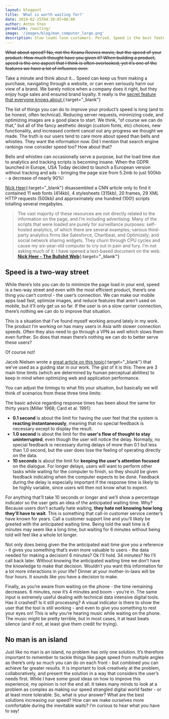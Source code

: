 ```yaml
---
layout: blogpost
title: 'What is worth waiting for?'
date: 2019-02-25T04:39:07+00:00
author: Anton Sten
permalink: /waiting/
image: '/images/blog/man_computer_large.png'
description: Slow loads lose customers. Period. Speed is the best feature your website can have for your users and here’s why.
---
```


~~What about speed? No, not the Keanu Reeves movie, but the speed of your product. How much thought have you given it? When building a product, speed is the one aspect that I think is often overlooked, yet it’s one of the features we have a lot of influence over.~~

Take a minute and think about it… Speed can keep us from making a purchase, navigating through a website, or can even seriously harm our view of a brand. We barely notice when a company does it right, but they enjoy huge sales and ensured brand loyalty. It really is the [secret feature that everyone knows about.](https://www.antonsten.com/secret-feature/){:target="_blank"}

The list of things you can do to improve your product’s speed is long (and to be honest, often technical). Reducing server requests, minimizing code, and optimizing images are a good place to start. We think, “of course we can do that,” but all of the fancy aesthetic design (custom fonts, etc) choices, new functionality, and increased content cancel out any progress we thought we made. The truth is our users tend to care more about speed than bells and whistles. They want the information now. Did I mention that search engine rankings now consider speed too? How about that?

Bells and whistles can occasionally serve a purpose, but the load time due to analytics and tracking scripts is becoming insane. When the GDPR launched in Europe, USA Today decided to launch a European version without tracking and ads - bringing the page size from 5.2mb to just 500kb - a decrease of nearly 90%!

[Nick Heer](https://pxlnv.com/blog/bullshit-web/){:target="_blank"} disassembled a CNN article only to find it contained 11 web fonts (414kb), 4 stylesheets (315kb), 20 frames, 29 XML HTTP requests (500kb) and approximately one hundred (100!) scripts totalling several megabytes.

>The vast majority of these resources are not directly related to the information on the page, and I’m including advertising. Many of the scripts that were loaded are purely for surveillance purposes: self-hosted analytics, of which there are several examples; various third-party analytics firms like Salesforce, Chartbeat, and Optimizely; and social network sharing widgets. They churn through CPU cycles and cause my six-year-old computer to cry out in pain and fury. I’m not asking much of it; I have opened a text-based document on the web.
**[Nick Heer - The Bullshit Web](https://pxlnv.com/blog/bullshit-web/){:target="_blank"}**


## Speed is a two-way street

While there’s lots you can do to minimize the page load in your end, speed is a two-way street and even with the most efficient product, there’s one thing you can’t control - the user’s connection. We can make our mobile apps load fast, optimize images, and reduce features that aren’t used on mobile, but it’ll only get us so far. If the user is on a slow carrier connection, there’s nothing we can do to improve that situation.

This is a situation that I’ve found myself working around lately in my work. The product I’m working on has many users in Asia with slower connection speeds. Often they also need to go through a VPN as well which slows them even further. So does that mean there’s nothing we can do to better serve these users?

Of course not!

Jacob Nielsen wrote a [great article on this topic](https://www.nngroup.com/articles/response-times-3-important-limits/){:target="_blank"} that we’ve used as a guiding star in our work. The gist of it is this: There are 3 main time limits (which are determined by human perceptual abilities) to keep in mind when optimizing web and application performance.

You can adjust the timings to what fits your situation, but basically we will think of scenarios from these three time limits:

The basic advice regarding response times has been about the same for thirty years [Miller 1968; Card et al. 1991]:
- __0.1 second__ is about the limit for having the user feel that the system is __reacting instantaneously__, meaning that no special feedback is necessary except to display the result.
- __1.0 second__ is about the limit for the __user's flow of thought to stay uninterrupted__, even though the user will notice the delay. Normally, no special feedback is necessary during delays of more than 0.1 but less than 1.0 second, but the user does lose the feeling of operating directly on the data.
- __10 seconds__ is about the limit for __keeping the user's attention focused__ on the dialogue. For longer delays, users will want to perform other tasks while waiting for the computer to finish, so they should be given feedback indicating when the computer expects to be done. Feedback during the delay is especially important if the response time is likely to be highly variable, since users will then not know what to expect.

For anything that’ll take 10 seconds or longer and we’ll show a percentage indicator so the user gets an idea of the anticipated waiting time. Why? Because users don’t actually hate waiting, __they hate not knowing how long they’ll have to wait__. This is something that call-in customer service center’s have known for years. Call a customer support line and you’ll likely be greeted with the anticipated waiting time. Being told the wait time is 6 minutes may seem like a long time, but waiting for 6 minutes without being told will feel like a whole lot longer.

Not only does being given the the anticipated wait time give you a reference - it gives you something that’s even more valuable to users - the data needed for making a decision! 6 minutes? Ok I’ll hold. 34 minutes? No I’ll call back later. Without knowing the anticipated waiting time we don’t have the knowledge to make that decision. Wouldn’t you want this information for a lot more interactions in your life? Dinner at your mother-in-laws will be four hours. It sounds like you have a decision to make.

Finally, as you’re aware from waiting on the phone - the time remaining decreases. 6 minutes, now it’s 4 minutes and boom - you’re in. The same input is extremely useful dealing with technical data intensive digital tools. Has it crashed? Is it still processing? A visual indicator is there to show the user that the tool is still working - and even to give you something to rest your eyes on! This is why you’re hearing music while waiting on the phone. The music might be pretty terrible, but in most cases, it at least beats silence (and if not, at least give them credit for trying).

## No man is an island

Just like no man is an island, no problem has only one solution. It’s therefore important to remember to tackle things like page speed from multiple angles as there’s only so much you can do on each front - but combined you can achieve far greater results. It is important to look creatively at the problem, collaboratively, and present the solution in a way that considers the user’s needs first. While I have some good ideas on how to improve this experience, my opinion is not the end all. It takes many minds to look at a problem as complex as making our speed strangled digital world faster - or at least more tolerable. So, what is your answer? What are the best solutions increasing our speed? How can we make ourselves more comfortable during the inevitable waits? I’m curious to hear what you have to say!
